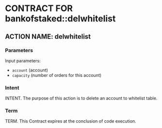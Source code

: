 # CONTRACT FOR bankofstaked::delwhitelist

## ACTION NAME: delwhitelist

### Parameters
Input parameters:

* `account` (account)
* `capacity` (number of orders for this account)

### Intent
INTENT. The purpose of this action is to delete an account to whitelist table.

### Term
TERM. This Contract expires at the conclusion of code execution.
